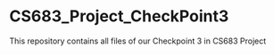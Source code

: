 # CS683_Project_CheckPoint3
This repository contains all files of our Checkpoint 3 in CS683 Project
